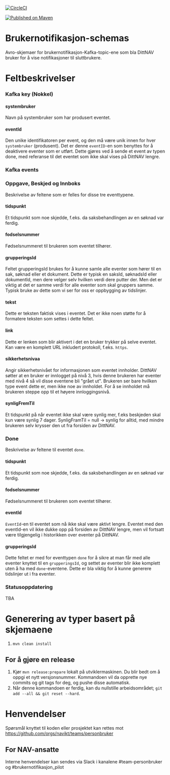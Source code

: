 [![CircleCI](https://circleci.com/gh/navikt/brukernotifikasjon-schemas.svg?style=svg)](https://circleci.com/gh/navikt/brukernotifikasjon-schemas)

[![Published on Maven](https://img.shields.io/maven-metadata/v/http/central.maven.org/maven2/no/nav/brukernotifikasjon-schemas/maven-metadata.xml.svg)](http://central.maven.org/maven2/no/nav/brukernotifikasjon-schemas/)

# Brukernotifikasjon-schemas

Avro-skjemaer for brukernotifikasjon-Kafka-topic-ene som bla DittNAV bruker for å vise notifikasjoner til sluttbrukere.

# Feltbeskrivelser

### Kafka key (Nokkel)

#### systembruker
Navn på systembruker som har produsert eventet.

#### eventId 
Den unike identifikatoren per event, og den må være unik innen for hver `systembruker` (produsent). Det er denne `eventID`-en som benyttes for å deaktivere eventer som er utført. Dette gjøres ved å sende et event av typen done, med referanse til det eventet som ikke skal vises på DittNAV lengre.



### Kafka events 
### Oppgave, Beskjed og Innboks
Beskrivelse av feltene som er felles for disse tre eventtypene.

#### tidspunkt
Et tidspunkt som noe skjedde, f.eks. da saksbehandlingen av en søknad var ferdig.

#### fodselsnummer
Fødselsnummeret til brukeren som eventet tilhører.

#### grupperingsId
Feltet grupperingsId brukes for å kunne samle alle eventer som hører til en sak, søknad eller et dokument. Dette er typisk en saksId, søknadsId eller dokumentId, men dere velger selv hvilken verdi dere putter der. Men det er viktig at det er samme verdi for alle eventer som skal gruppers samme. Typisk bruke av dette som vi ser for oss er oppbygging av tidslinjer.

#### tekst
Dette er teksten faktisk vises i eventet. Det er ikke noen støtte for å formatere teksten som settes i dette feltet.

#### link
Dette er lenken som blir aktivert i det en bruker trykker på selve eventet. Kan være en komplett URL inkludert protokoll, f.eks. `https`.

#### sikkerhetsnivaa
Angir sikkerhetsnivået for informasjonen som eventet innholder.
DittNAV søtter at en bruker er innlogget på nivå 3, hvis denne brukeren har eventer med nivå 4 så vil disse eventene bli "grået ut". Brukeren ser bare hvilken type event dette er, men ikke noe av innholdet. For å se innholdet må brukeren steppe opp til et høyere innloggingsnivå.

#### synligFremTil
Et tidspunkt på når eventet ikke skal være synlig mer, f.eks beskjeden skal kun være synlig 7 dager. SynligFramTil = null -> synlig for alltid, med mindre brukeren selv krysser den ut fra forsiden av DittNAV. 


### Done
Beskrivelse av feltene til eventet `done`.

#### tidspunkt
Et tidspunkt som noe skjedde, f.eks. da saksbehandlingen av en søknad var ferdig.

#### fodselsnummer
Fødselsnummeret til brukeren som eventet tilhører.

#### eventId
`EventId`-en til eventet som nå ikke skal være aktivt lengre. Eventet med den eventId-en vil ikke dukke opp på forsiden av DittNAV lengre, men vil fortsatt være tilgjengelig i historikken over eventer på DittNAV. 

#### grupperingsId
Dette feltet er med for eventtypen `done` for å sikre at man får med alle eventer knyttet til en `grupperingsId`, og settet av eventer blir ikke komplett uten å ha med `done`-eventene. Dette er bla viktig for å kunne generere tidslinjer ut i fra eventer.



### Statusoppdatering
TBA

# Generering av typer basert på skjemaene

1. `mvn clean install`

## For å gjøre en release

1) Kjør `mvn release:prepare` lokalt på utviklermaskinen. Du blir bedt om å oppgi et nytt versjonsnummer.
   Kommandoen vil da opprette nye commits og git tags for deg, og pushe disse automatisk.
2) Når denne kommandoen er ferdig, kan du nullstille arbeidsområdet; `git add --all && git reset --hard`.

# Henvendelser

Spørsmål knyttet til koden eller prosjektet kan rettes mot https://github.com/orgs/navikt/teams/personbruker

## For NAV-ansatte

Interne henvendelser kan sendes via Slack i kanalene #team-personbruker og #brukernotifikasjon_pilot 
